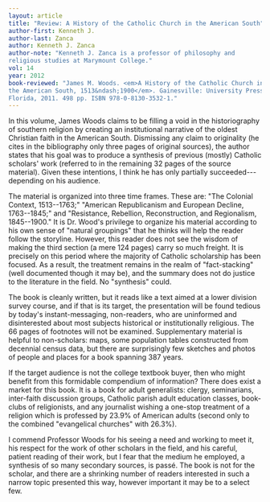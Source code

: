 ```yaml
---
layout: article
title: "Review: A History of the Catholic Church in the American South"
author-first: Kenneth J.
author-last: Zanca
author: Kenneth J. Zanca
author-note: "Kenneth J. Zanca is a professor of philosophy and 
religious studies at Marymount College."
vol: 14
year: 2012
book-reviewed: "James M. Woods. <em>A History of the Catholic Church in 
the American South, 1513&ndash;1900</em>. Gainesville: University Press of 
Florida, 2011. 498 pp. ISBN 978-0-8130-3532-1."
---
```


In this volume, James Woods claims to be filling a void in the
historiography of southern religion by creating an institutional
narrative of the oldest Christian faith in the American South.
Dismissing any claim to originality (he cites in the bibliography only
three pages of original sources), the author states that his goal was to
produce a synthesis of previous (mostly) Catholic scholars' work
(referred to in the remaining 32 pages of the source material). Given
these intentions, I think he has only partially succeeded---depending on
his audience.

The material is organized into three time frames. These are: "The
Colonial Context, 1513--1763;" "American Republicanism and European
Decline, 1763--1845;" and "Resistance, Rebellion, Reconstruction, and
Regionalism, 1845--1900." It is Dr. Wood's privilege to organize his
material according to his own sense of "natural groupings" that he
thinks will help the reader follow the storyline. However, this reader
does not see the wisdom of making the third section (a mere 124 pages)
carry so much freight. It is precisely on this period where the majority
of Catholic scholarship has been focused. As a result, the treatment
remains in the realm of "fact-stacking" (well documented though it may
be), and the summary does not do justice to the literature in the field.
No "synthesis" could.

The book is cleanly written, but it reads like a text aimed at a lower
division survey course, and if that is its target, the presentation will
be found tedious by today's instant-messaging, non-readers, who are
uninformed and disinterested about most subjects historical or
institutionally religious. The 66 pages of footnotes will not be
examined. Supplementary material is helpful to non-scholars: maps, some
population tables constructed from decennial census data, but there are
surprisingly few sketches and photos of people and places for a book
spanning 387 years.

If the target audience is not the college textbook buyer, then who might
benefit from this formidable compendium of information? There does exist
a market for this book. It is a book for adult generalists: clergy,
seminarians, inter-faith discussion groups, Catholic parish adult
education classes, book-clubs of religionists, and any journalist
wishing a one-stop treatment of a religion which is professed by 23.9%
of American adults (second only to the combined "evangelical churches"
with 26.3%).

I commend Professor Woods for his seeing a need and working to meet it,
his respect for the work of other scholars in the field, and his
careful, patient reading of their work, but I fear that the medium he
employed, a synthesis of so many secondary sources, is passé. The book
is not for the scholar, and there are a shrinking number of readers
interested in such a narrow topic presented this way, however important
it may be to a select few.
